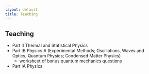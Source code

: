 ```yaml
---
layout: default
title: Teaching
---
```


## Teaching

- Part II Thermal and Statistical Physics
- Part IB Physics A (Experimental Methods; Oscillations, Waves and Optics; Quantum Physics; Condensed Matter Physics)
   - [worksheet](http://files.tcm.phy.cam.ac.uk/~ebl27/ib_qm_extra_questions.pdf) of bonus quantum mechanics questions
- Part IA Physics


